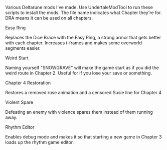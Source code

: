Various Deltarune mods I've made.
Use UndertaleModTool to run these scripts to install the mods.
The file name indicates what Chapter they're for. DRA means it can be used on all chapters.

Easy Ring

Replaces the Dice Brace with the Easy Ring, a strong armor that gets better with each chapter.
Increases i-frames and makes some overworld segments easier.

Weird Start

Naming yourself "SNOWGRAVE" will make the game start as if you did the weird route in Chapter 2.
Useful for if you lose your save or something.

Chapter 4 Restoration

Restores a removed rose animation and a censored Susie line for Chapter 4

Violent Spare

Defeating an enemy with violence spares them instead of them running away.

Rhythm Editor

Enables debug mode and makes it so that starting a new game in Chapter 3 loads up the rhythm game editor.
